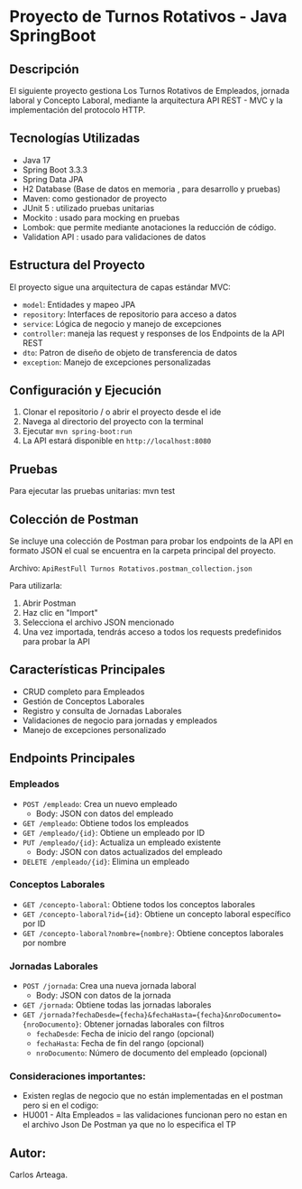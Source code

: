 # Proyecto de Turnos Rotativos - Java SpringBoot

## Descripción
El siguiente proyecto gestiona Los Turnos Rotativos de Empleados, jornada laboral y Concepto Laboral,
mediante la arquitectura API REST - MVC y la implementación del protocolo HTTP.

## Tecnologías Utilizadas
- Java 17
- Spring Boot 3.3.3
- Spring Data JPA
- H2 Database (Base de datos en memoria , para desarrollo y pruebas)
- Maven: como gestionador de proyecto
- JUnit 5 : utilizado pruebas unitarias
- Mockito : usado para mocking en pruebas
- Lombok: que permite mediante anotaciones la reducción de código.
- Validation API : usado para validaciones de datos

## Estructura del Proyecto
El proyecto sigue una arquitectura de capas estándar MVC:
- `model`: Entidades y mapeo JPA
- `repository`: Interfaces de repositorio para acceso a datos
- `service`: Lógica de negocio y manejo de excepciones
- `controller`: maneja las request y responses de los Endpoints de la API REST
- `dto`: Patron de diseño de objeto de transferencia de datos
- `exception`: Manejo de excepciones personalizadas

## Configuración y Ejecución
1. Clonar  el repositorio  / o abrir el proyecto desde el ide
2. Navega al directorio del proyecto con la terminal
3. Ejecutar `mvn spring-boot:run`
4. La API estará disponible en `http://localhost:8080`

## Pruebas
Para ejecutar las pruebas unitarias:
mvn test

## Colección de Postman
Se incluye una colección de Postman para probar los endpoints de la API en formato JSON
el cual se encuentra en la carpeta principal del proyecto.

Archivo: `ApiRestFull Turnos Rotativos.postman_collection.json`

Para utilizarla:
1. Abrir Postman
2. Haz clic en "Import"
3. Selecciona el archivo JSON mencionado
4. Una vez importada, tendrás acceso a todos los requests predefinidos para probar la API

## Características Principales
- CRUD completo para Empleados
- Gestión de Conceptos Laborales
- Registro y consulta de Jornadas Laborales
- Validaciones de negocio para jornadas y empleados
- Manejo de excepciones personalizado

## Endpoints Principales

### Empleados
- `POST /empleado`: Crea un nuevo empleado
    - Body: JSON con datos del empleado
- `GET /empleado`: Obtiene todos los empleados
- `GET /empleado/{id}`: Obtiene  un empleado  por ID
- `PUT /empleado/{id}`: Actualiza un empleado existente
    - Body: JSON con datos actualizados del empleado
- `DELETE /empleado/{id}`: Elimina un empleado

### Conceptos Laborales
- `GET /concepto-laboral`: Obtiene todos los conceptos laborales
- `GET /concepto-laboral?id={id}`: Obtiene un concepto laboral específico por ID
- `GET /concepto-laboral?nombre={nombre}`: Obtiene conceptos laborales por nombre

### Jornadas Laborales
- `POST /jornada`: Crea una nueva jornada laboral
    - Body: JSON con datos de la jornada
- `GET /jornada`: Obtiene todas las jornadas laborales
- `GET /jornada?fechaDesde={fecha}&fechaHasta={fecha}&nroDocumento={nroDocumento}`: Obtener jornadas laborales con filtros
    - `fechaDesde`: Fecha de inicio del rango (opcional)
    - `fechaHasta`: Fecha de fin del rango (opcional)
    - `nroDocumento`: Número de documento del empleado (opcional)
  
### Consideraciones importantes:
- Existen reglas de negocio que no están implementadas en el postman pero si en el codigo: 
- HU001 - Alta Empleados  =  las validaciones funcionan pero no estan en el archivo Json De Postman ya que no lo especifica el TP

## Autor:
Carlos Arteaga.